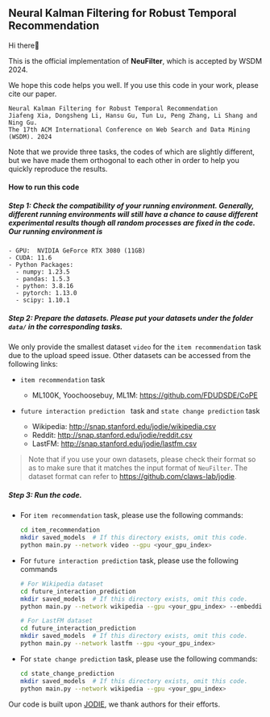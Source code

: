 ## Neural Kalman Filtering for Robust Temporal Recommendation

Hi there👋

This is the official implementation of **NeuFilter**, which is accepted by WSDM 2024.

We hope this code helps you well. If you use this code in your work, please cite our paper.

```
Neural Kalman Filtering for Robust Temporal Recommendation
Jiafeng Xia, Dongsheng Li, Hansu Gu, Tun Lu, Peng Zhang, Li Shang and Ning Gu.
The 17th ACM International Conference on Web Search and Data Mining (WSDM). 2024
```

Note that we provide three tasks, the codes of which are slightly different, but we have made them orthogonal to each other in order to help you quickly reproduce the results.


#### How to run this code

##### Step 1: Check the compatibility of your running environment. Generally, different running environments will still have a chance to cause different experimental results though all random processes are fixed in the code. Our running environment is

```
- GPU:  NVIDIA GeForce RTX 3080 (11GB)
- CUDA: 11.6
- Python Packages:
  - numpy: 1.23.5
  - pandas: 1.5.3
  - python: 3.8.16
  - pytorch: 1.13.0
  - scipy: 1.10.1
```



##### Step 2: Prepare the datasets. Please put your datasets under the folder ```data/``` in the corresponding tasks.

We only provide the smallest dataset ```video``` for the ```item recommendation``` task due to the upload speed issue. Other datasets can be accessed from the following links:

* ```item recommendation``` task
  * ML100K, Yoochoosebuy, ML1M: https://github.com/FDUDSDE/CoPE

* ```future interaction prediction ``` task and ```state change prediction``` task
  * Wikipedia: http://snap.stanford.edu/jodie/wikipedia.csv
  * Reddit: http://snap.stanford.edu/jodie/reddit.csv
  * LastFM: http://snap.stanford.edu/jodie/lastfm.csv

> Note that if you use your own datasets, please check their format so as to make sure that it matches the input format of ```NeuFilter```. The dataset format can refer to https://github.com/claws-lab/jodie.



##### Step 3: Run the code. 

* For ```item recommendation``` task, please use the following commands:

  ```bash
  cd item_recommendation
  mkdir saved_models  # If this directory exists, omit this code.
  python main.py --network video --gpu <your_gpu_index>
  ```



* For ```future interaction prediction``` task, please use the following commands

  ```bash
  # For Wikipedia dataset
  cd future_interaction_prediction
  mkdir saved_models  # If this directory exists, omit this code.
  python main.py --network wikipedia --gpu <your_gpu_index> --embedding_dim 16 --num_layer 4 --reg_factor1 1.0 --reg_factor2 0.003 --lr 0.001
  
  # For LastFM dataset
  cd future_interaction_prediction
  mkdir saved_models  # If this directory exists, omit this code.
  python main.py --network lastfm --gpu <your_gpu_index>
  ```



* For ```state change prediction``` task, please use the following commands:

  ```bash
  cd state_change_prediction
  mkdir saved_models  # If this directory exists, omit this code.
  python main.py --network wikipedia --gpu <your_gpu_index>
  ```

Our code is built upon [JODIE](https://github.com/claws-lab/jodie), we thank authors for their efforts.
